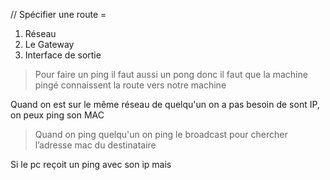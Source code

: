 // Spécifier une route = 

 1. Réseau 
 2. Le Gateway 
 3. Interface de sortie

> Pour faire un ping il faut aussi un pong donc il faut que la machine pingé connaissent la route vers notre machine

Quand on est sur le même réseau de quelqu'un on a pas besoin de sont IP, on peux ping son MAC

> Quand on ping quelqu'un on ping le broadcast pour chercher l’adresse mac du destinataire

Si le pc reçoit un ping avec son ip mais
<!--stackedit_data:
eyJoaXN0b3J5IjpbLTY0MDQ0MTMxMywtNTE2MjA0MTgsMTgzMj
E4NDY1XX0=
-->